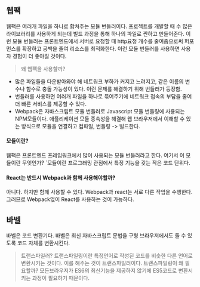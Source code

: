 ## 웹팩

웹팩은 여러개 파일을 하나로 합쳐주는 모듈 번들러이다.
프로젝트를 개발할 때 수 많은 라이브러리를 사용하게 되는데 빌드 과정을 통해 하나의 파일로 짠하고 만들어준다.
이런 모듈 번들러는 프론트엔드에서 서버로 요청할 때 http요청 개수를 줄여줌으로써 퍼포먼스를 확장하고 공백을 줄여 리소스를 최적화한다. 이런 모듈 번들러를 사용하면 사용자 경험이 더 좋아질 것이다.


> 왜 웹팩을 사용할까?

- 많은 파일들을 다운받아와야 해 네트워크 부하가 커지고 느려지고, 같은 이름의 변수나 함수로 충돌 가능성이 있다. 이런 문제를 해결하기 위해 번들러가 등장함.
- 번들러를 사용하면 여러개 파일을 하나로 묶어주기에 네트워크 접속의 부담을 줄여 더 빠른 서비스를 제공할 수 있다.
- Webpack은 자바스크립트 모듈 번들러로 Javascript 모듈 번들링에 사용되는 NPM모듈이다. 애플리케이션 모듈 종속성을 해결해 웹 브라우저에서 이해할 수 있는 방식으로 모듈을 연결하고 컴파일, 번들링 -> 빌드한다.



#### 모듈이란?
웹팩은 프론트엔드 프레임워크에서 많이 사용되는 모듈 번들러라고 한다. 여기서 이 모듈이란 무엇인가? `모듈이란 프로그래밍 관점에서 특정 기능을 갖는 작은 코드 단위다.

#### React는 반드시 Webpack과 함께 사용해야할까?
아니다. 하지만 함께 사용할 수 있다. Webpack과 react는 서로 다른 작업을 수행한다. 그러므로 Webpack없이 React를 사용하는 것이 가능하다.



## 바벨

바벨은 코드 변환기다. 바벨은 최신 자바스크립트 문법을 구형 브라우저에서도 돌 수 있도록 코드 자체를 변환시킨다.

> 트랜스파일러?
> 트랜스파일링이란 특정언어로 작성된 코드를 비슷한 다른 언어로 변환시키는 것이다. 이를 해주는 것이 트랜스파일러이다.
> 트랜스파일링이 왜 필요할까?
> 모든브라우저가 ES6의 최신기능을 제공하지 않기에 ES5코드로 변환시키는 과정이 필요하기 때문이다.
